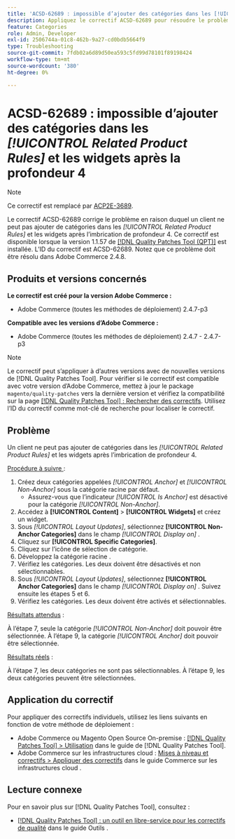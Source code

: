 ```yaml
---
title: 'ACSD-62689 : impossible d’ajouter des catégories dans les [!UICONTROL Related Product Rules] et les widgets après la profondeur 4'
description: Appliquez le correctif ACSD-62689 pour résoudre le problème d’Adobe Commerce en raison duquel un client ne peut pas ajouter de catégories dans les [!UICONTROL Related Product Rules] et les widgets après l’imbrication de profondeur 4.
feature: Categories
role: Admin, Developer
exl-id: 2506744a-01c8-462b-9a27-cd0bdb5664f9
type: Troubleshooting
source-git-commit: 7fdb02a6d89d50ea593c5fd99d78101f89198424
workflow-type: tm+mt
source-wordcount: '380'
ht-degree: 0%

---
```


# ACSD-62689 : impossible d’ajouter des catégories dans les *[!UICONTROL Related Product Rules]* et les widgets après la profondeur 4

>[!NOTE]
>
>Ce correctif est remplacé par [ACP2E-3689](/help/tools/quality-patches-tool/patches-available-in-qpt/v1-1-61/acp2e-3689-issues-with-category-tree-display-reflect-anchor-non-anchor-relationships.md).

Le correctif ACSD-62689 corrige le problème en raison duquel un client ne peut pas ajouter de catégories dans les *[!UICONTROL Related Product Rules]* et les widgets après l’imbrication de profondeur 4. Ce correctif est disponible lorsque la version 1.1.57 de [[!DNL Quality Patches Tool (QPT)]](/help/tools/quality-patches-tool/quality-patches-tool-to-self-serve-quality-patches.md) est installée. L’ID du correctif est ACSD-62689. Notez que ce problème doit être résolu dans Adobe Commerce 2.4.8.

## Produits et versions concernés

**Le correctif est créé pour la version Adobe Commerce :**

* Adobe Commerce (toutes les méthodes de déploiement) 2.4.7-p3

**Compatible avec les versions d’Adobe Commerce :**

* Adobe Commerce (toutes les méthodes de déploiement) 2.4.7 - 2.4.7-p3

>[!NOTE]
>
>Le correctif peut s’appliquer à d’autres versions avec de nouvelles versions de [!DNL Quality Patches Tool]. Pour vérifier si le correctif est compatible avec votre version d’Adobe Commerce, mettez à jour le package `magento/quality-patches` vers la dernière version et vérifiez la compatibilité sur la page [[!DNL Quality Patches Tool] : Rechercher des correctifs](https://experienceleague.adobe.com/tools/commerce-quality-patches/index.html). Utilisez l’ID du correctif comme mot-clé de recherche pour localiser le correctif.

## Problème

Un client ne peut pas ajouter de catégories dans les *[!UICONTROL Related Product Rules]* et les widgets après l’imbrication de profondeur 4.

<u>Procédure à suivre </u> :

1. Créez deux catégories appelées *[!UICONTROL Anchor]* et *[!UICONTROL Non-Anchor]* sous la catégorie racine par défaut.
   * Assurez-vous que l’indicateur *[!UICONTROL Is Anchor]* est désactivé pour la catégorie *[!UICONTROL Non-Anchor]*.
1. Accédez à **[!UICONTROL Content]** > **[!UICONTROL Widgets]** et créez un widget.
1. Sous *[!UICONTROL Layout Updates]*, sélectionnez **[!UICONTROL Non-Anchor Categories]** dans le champ *[!UICONTROL Display on]* .
1. Cliquez sur **[!UICONTROL Specific Categories]**.
1. Cliquez sur l’icône de sélection de catégorie.
1. Développez la catégorie racine .
1. Vérifiez les catégories. Les deux doivent être désactivés et non sélectionnables.
1. Sous *[!UICONTROL Layout Updates]*, sélectionnez **[!UICONTROL Anchor Categories]** dans le champ *[!UICONTROL Display on]* . Suivez ensuite les étapes 5 et 6.
1. Vérifiez les catégories. Les deux doivent être activés et sélectionnables.

<u>Résultats attendus</u> :

À l’étape 7, seule la catégorie *[!UICONTROL Non-Anchor]* doit pouvoir être sélectionnée. À l’étape 9, la catégorie *[!UICONTROL Anchor]* doit pouvoir être sélectionnée.

<u>Résultats réels</u> :

À l’étape 7, les deux catégories ne sont pas sélectionnables. À l’étape 9, les deux catégories peuvent être sélectionnées.

## Application du correctif

Pour appliquer des correctifs individuels, utilisez les liens suivants en fonction de votre méthode de déploiement :

* Adobe Commerce ou Magento Open Source On-premise : [[!DNL Quality Patches Tool] > Utilisation](/help/tools/quality-patches-tool/usage.md) dans le guide de [!DNL Quality Patches Tool].
* Adobe Commerce sur les infrastructures cloud : [Mises à niveau et correctifs > Appliquer des correctifs](https://experienceleague.adobe.com/docs/commerce-cloud-service/user-guide/develop/upgrade/apply-patches.html) dans le guide Commerce sur les infrastructures cloud .


## Lecture connexe

Pour en savoir plus sur [!DNL Quality Patches Tool], consultez :

* [[!DNL Quality Patches Tool] : un outil en libre-service pour les correctifs de qualité](/help/tools/quality-patches-tool/quality-patches-tool-to-self-serve-quality-patches.md) dans le guide Outils .


